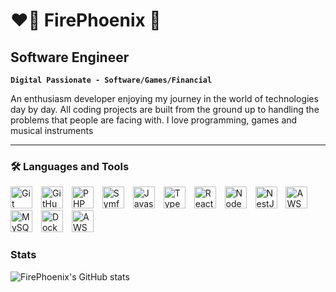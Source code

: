 # ❤️‍🔥 FirePhoenix 🥷
## Software Engineer

**`Digital Passionate - Software/Games/Financial`**

An enthusiasm developer enjoying my journey in the world of technologies day by day.
All coding projects are built from the ground up to handling the problems
that people are facing with.
I love programming, games and musical instruments

---
### 🛠️ Languages and Tools

<p vertical-align="left">
    <img vertical-align="left" alt="Git" width="35px" style="padding-right: 10px;" src="https://cdn.jsdelivr.net/gh/devicons/devicon/icons/git/git-original.svg">
    <img vertical-align="left" alt="GitHub" width="35px" style="padding-right: 10px;" src="https://cdn.jsdelivr.net/gh/devicons/devicon/icons/github/github-original.svg">
    <img vertical-align="left" alt="PHP" width="35px" style="padding-right: 10px;" src="https://cdn.jsdelivr.net/gh/devicons/devicon/icons/php/php-original.svg">
    <img vertical-align="left" alt="Symfony" width="35px" style="padding-right: 10px;" src="https://cdn.jsdelivr.net/gh/devicons/devicon/icons/symfony/symfony-original.svg">
    <img vertical-align="left" alt="Javascript" width="35px" style="padding-right: 10px;" src="https://cdn.jsdelivr.net/gh/devicons/devicon/icons/javascript/javascript-plain.svg">
    <img vertical-align="left" alt="Typescript" width="35px" style="padding-right: 10px;" src="https://cdn.jsdelivr.net/gh/devicons/devicon/icons/typescript/typescript-plain.svg">
    <img vertical-align="left" alt="ReactJS" width="35px" style="padding-right: 10px;" src="https://cdn.jsdelivr.net/gh/devicons/devicon/icons/react/react-original.svg">
    <img vertical-align="left" alt="NodeJS" width="35px" style="padding-right: 10px;" src="https://cdn.jsdelivr.net/gh/devicons/devicon/icons/nodejs/nodejs-original.svg">
    <img vertical-align="left" alt="NestJS" width="35px" style="padding-right: 10px;" src="https://cdn.jsdelivr.net/gh/devicons/devicon/icons/nestjs/nestjs-plain.svg">
    <img vertical-align="left" alt="AWS" width="35px" style="padding-right: 10px;" src="https://cdn.jsdelivr.net/gh/devicons/devicon/icons/graphql/graphql-plain.svg">
    <img vertical-align="left" alt="MySQL" width="35px" style="padding-right: 10px;" src="https://cdn.jsdelivr.net/gh/devicons/devicon/icons/mysql/mysql-original.svg">
    <img vertical-align="left" alt="Docker" width="35px" style="padding-right: 10px;" src="https://cdn.jsdelivr.net/gh/devicons/devicon/icons/docker/docker-original.svg">
    <img vertical-align="left" alt="AWS" width="35px" style="padding-right: 10px;" src="https://cdn.jsdelivr.net/gh/devicons/devicon/icons/amazonwebservices/amazonwebservices-original.svg">
</p>

### Stats
![FirePhoenix's GitHub stats](https://github-readme-stats.vercel.app/api?username=huy125&show_icons=true&theme=holi)
